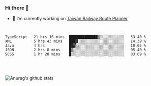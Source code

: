 ### Hi there 👋

- 🔭 I’m currently working on [Taiwan Railway Route Planner](https://github.com/Taiwan-Railway-Route-Planner)

<br/>

<!--START_SECTION:waka-->
```text
TypeScript   21 hrs 16 mins  █████████████▒░░░░░░░░░░░   53.40 % 
XML          5 hrs 43 mins   ███▓░░░░░░░░░░░░░░░░░░░░░   14.39 % 
Java         4 hrs           ██▓░░░░░░░░░░░░░░░░░░░░░░   10.05 % 
JSON         2 hrs 8 mins    █▒░░░░░░░░░░░░░░░░░░░░░░░   05.40 % 
SCSS         1 hr 28 mins    █░░░░░░░░░░░░░░░░░░░░░░░░   03.69 % 
```
<!--END_SECTION:waka-->

<br/>
<br/>

![Anurag's github stats](https://github-readme-stats.vercel.app/api?username=DepickereSven&show_icons=true&theme=tokyonight)



<!--
**DepickereSven/DepickereSven** is a ✨ _special_ ✨ repository because its `README.md` (this file) appears on your GitHub profile.

Here are some ideas to get you started:

- 🔭 I’m currently working on ...
- 🌱 I’m currently learning ...
- 👯 I’m looking to collaborate on ...
- 🤔 I’m looking for help with ...
- 💬 Ask me about ...
- 📫 How to reach me: ...
- 😄 Pronouns: ...
- ⚡ Fun fact: ...
-->
